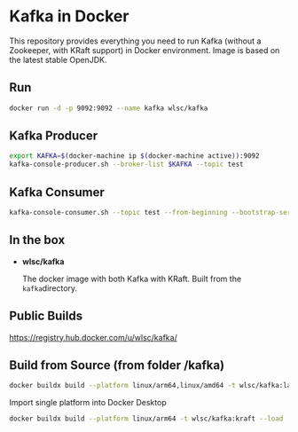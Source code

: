Kafka in Docker
===

This repository provides everything you need to run Kafka (without a Zookeeper, with KRaft support) in Docker environment. 
Image is based on the latest stable OpenJDK.

Run
---

```bash
docker run -d -p 9092:9092 --name kafka wlsc/kafka
```

Kafka Producer
---

```bash
export KAFKA=$(docker-machine ip $(docker-machine active)):9092
kafka-console-producer.sh --broker-list $KAFKA --topic test
```

Kafka Consumer
---

```bash
kafka-console-consumer.sh --topic test --from-beginning --bootstrap-server localhost:9092
```

In the box
---
* **wlsc/kafka**

  The docker image with both Kafka with KRaft. Built from the `kafka`directory.

Public Builds
---

https://registry.hub.docker.com/u/wlsc/kafka/

Build from Source (from folder /kafka)
---
```bash
docker buildx build --platform linux/arm64,linux/amd64 -t wlsc/kafka:latest .
```

Import single platform into Docker Desktop

```bash
docker buildx build --platform linux/arm64 -t wlsc/kafka:kraft --load .
```
